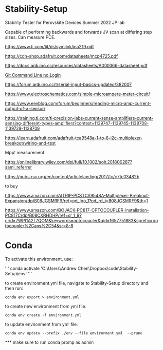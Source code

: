 # Stability-Setup
Stability Tester for Perovskite Devices Summer 2022 JP lab

Capable of performing backwards and forwards JV scan at differing step sizes. Can measure PCE.

https://www.ti.com/lit/ds/symlink/ina219.pdf

https://cdn-shop.adafruit.com/datasheets/mcp4725.pdf

https://docs.arduino.cc/resources/datasheets/A000066-datasheet.pdf


[Git Command Line no Login](https://stackoverflow.com/questions/35942754/how-can-i-save-username-and-password-in-git#35942890)

https://forum.arduino.cc/t/serial-input-basics-updated/382007

https://www.electroschematics.com/simple-microampere-meter-circuit/

https://www.eevblog.com/forum/beginners/reading-micro-amp-current-output-of-a-sensor/

https://training.ti.com/ti-precision-labs-current-sense-amplifiers-current-sensing-different-types-amplifiers?context=1139747-1139745-1138708-1139729-1138709

https://learn.adafruit.com/adafruit-tca9548a-1-to-8-i2c-multiplexer-breakout/wiring-and-test

Mppt measurement

https://onlinelibrary.wiley.com/doi/full/10.1002/solr.201800287?saml_referrer

https://pubs.rsc.org/en/content/articlelanding/2017/tc/c7tc03482b

to buy

https://www.amazon.com/AITRIP-PCSTCA9548A-Multiplexer-Breakout-Expansion/dp/B08JGSMRF9/ref=pd_lpo_1?pd_rd_i=B08JGSMRF9&th=1

https://www.amazon.com/BOJACK-PC817-OPTOCOUPLER-Installation-PC817C/dp/B08CXRHDHP/ref=sr_1_8?crid=7WPI1A2T7QOM&keywords=optocoupler&qid=1657751883&sprefix=optocoupler%2Caps%2C54&sr=8-8


# Conda

To activate this environment, use:

'''
conda activate 'C:\Users\Andrew Chen\Dropbox\code\Stability-Setup\env'
'''

to create environment.yml file, navigate to Stability-Setup directory and then run:

```
conda env export > environment.yml
```

to create new environment from yml file:

```
conda env create -f environment.yml
```

to update environment from yml file:

```
conda env update --prefix ./env --file environment.yml  --prune
```


*** make sure to run conda promp as admin